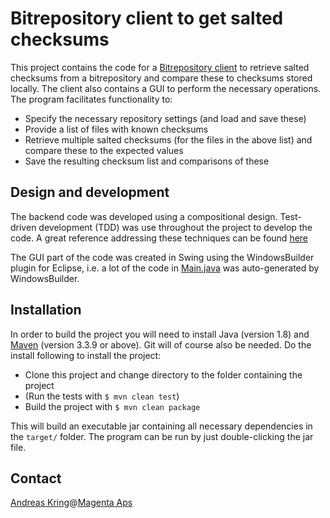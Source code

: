 # Bitrepository client to get salted checksums

This project contains the code for a [Bitrepository client](https://github.com/bitrepository/reference/tree/master/bitrepository-client) to 
retrieve salted checksums from a bitrepository and compare these to checksums stored locally. The client also contains a GUI to perform the 
necessary operations. The program facilitates functionality to:

* Specify the necessary repository settings (and load and save these)
* Provide a list of files with known checksums
* Retrieve multiple salted checksums (for the files in the above list) and compare these to the expected values
* Save the resulting checksum list and comparisons of these

## Design and development

The backend code was developed using a compositional design. Test-driven development (TDD) was use throughout the project to develop the code. 
A great reference addressing these techniques can be found [here](https://www.crcpress.com/Flexible-Reliable-Software-Using-Patterns-and-Agile-Development/Christensen/p/book/9781420093629)

The GUI part of the code was created in Swing using the WindowsBuilder plugin for Eclipse, i.e. a lot of the code in [Main.java](https://github.com/andreaskring/bitmagasinet-gui/blob/master/src/main/java/dk/magenta/bitmagasinet/gui/Main.java) was auto-generated by WindowsBuilder.

## Installation

In order to build the project you will need to install Java (version 1.8) and [Maven](http://maven.apache.org/) (version 3.3.9 or above). 
Git will of course also be needed. Do the install following to install the project:

* Clone this project and change directory to the folder containing the project
* (Run the tests with `$ mvn clean test`)
* Build the project with `$ mvn clean package`

This will build an executable jar containing all necessary dependencies in the `target/` folder. The program can be run by just double-clicking the jar file.

## Contact
[Andreas Kring](https://github.com/andreaskring)@[Magenta Aps](http://www.magenta.dk)

